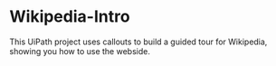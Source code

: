 # Wikipedia-Intro

This UiPath project uses callouts to build a guided tour for Wikipedia, showing you how to use the webside.
